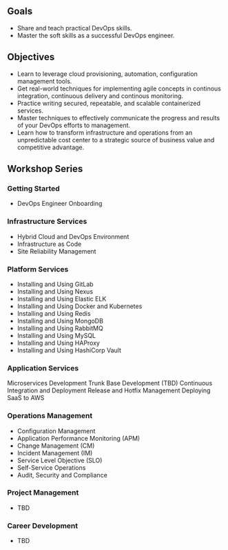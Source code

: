 ## Goals
* Share and teach practical DevOps skills.
* Master the soft skills as a successful DevOps engineer.


## Objectives
* Learn to leverage cloud provisioning, automation, configuration management tools.
* Get real-world techniques for implementing agile concepts in continous integration, continuous delivery and continous monitoring.
* Practice writing secured, repeatable, and scalable containerized services. 
* Master techniques to effectively communicate the progress and results of your DevOps efforts to management.
* Learn how to transform  infrastructure and operations from an unpredictable cost center to a strategic source of business value and competitive advantage.


## Workshop Series

### Getting Started
* DevOps Engineer Onboarding

### Infrastructure Services
* Hybrid Cloud and DevOps Environment
* Infrastructure as Code
* Site Reliability Management

### Platform Services
* Installing and Using GitLab
* Installing and Using Nexus 
* Installing and Using Elastic ELK
* Installing and Using Docker and Kubernetes
* Installing and Using Redis
* Installing and Using MongoDB
* Installing and Using RabbitMQ
* Installing and Using MySQL
* Installing and Using HAProxy
* Installing and Using HashiCorp Vault
	
### Application Services
Microservices Development
Trunk Base Development (TBD)
Continuous Integration and Deployment
Release and Hotfix Management
Deploying SaaS to AWS
	
### Operations Management
* Configuration Management
* Application Performance Monitoring (APM)
* Change Management (CM)
* Incident Management (IM)
* Service Level Objective  (SLO)
* Self-Service Operations
* Audit, Security and Compliance

### Project Management
* TBD

### Career Development
* TBD
